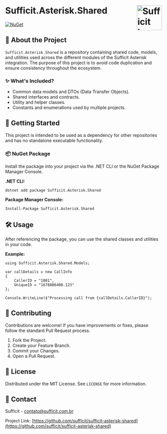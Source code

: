 <h1>
  Sufficit.Asterisk.Shared
  <a href="[https://github.com/sufficit](https://github.com/sufficit)"><img src="[https://avatars.githubusercontent.com/u/66928451?s=200&v=4](https://avatars.githubusercontent.com/u/66928451?s=200&v=4)" alt="Sufficit Logo" width="80" align="right"></a>
</h1>

[![NuGet](https://img.shields.io/nuget/v/Sufficit.Asterisk.Shared.svg)]([https://www.nuget.org/packages/Sufficit.Asterisk.Shared/](https://www.nuget.org/packages/Sufficit.Asterisk.Shared/))

## 📖 About the Project

`Sufficit.Asterisk.Shared` is a repository containing shared code, models, and utilities used across the different modules of the Sufficit Asterisk integration. The purpose of this project is to avoid code duplication and ensure consistency throughout the ecosystem.

### ✨ What's Included?

* Common data models and DTOs (Data Transfer Objects).
* Shared interfaces and contracts.
* Utility and helper classes.
* Constants and enumerations used by multiple projects.

## 🚀 Getting Started

This project is intended to be used as a dependency for other repositories and has no standalone executable functionality.

### 📦 NuGet Package

Install the package into your project via the .NET CLI or the NuGet Package Manager Console.

**.NET CLI:**

    dotnet add package Sufficit.Asterisk.Shared

**Package Manager Console:**

    Install-Package Sufficit.Asterisk.Shared

## 🛠️ Usage

After referencing the package, you can use the shared classes and utilities in your code.

**Example:**

    using Sufficit.Asterisk.Shared.Models;

    var callDetails = new CallInfo
    {
        CallerID = "1001",
        UniqueID = "1678886400.123"
    };

    Console.WriteLine($"Processing call from {callDetails.CallerID}");

## 🤝 Contributing

Contributions are welcome! If you have improvements or fixes, please follow the standard Pull Request process.

1.  Fork the Project.
2.  Create your Feature Branch.
3.  Commit your Changes.
4.  Open a Pull Request.

## 📄 License

Distributed under the MIT License. See `LICENSE` for more information.

## 📧 Contact

Sufficit - [contato@sufficit.com.br](mailto:contato@sufficit.com.br)

Project Link: [https://github.com/sufficit/sufficit-asterisk-shared](https://github.com/sufficit/sufficit-asterisk-shared)